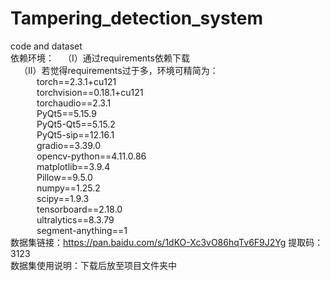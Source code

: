 # Tampering_detection_system
code and dataset<br />
依赖环境：&emsp;（Ⅰ）通过requirements依赖下载<br />
         &emsp;（Ⅱ）若觉得requirements过于多，环境可精简为：<br />
&emsp;&emsp;&emsp;torch==2.3.1+cu121<br />
&emsp;&emsp;&emsp;torchvision==0.18.1+cu121<br />
&emsp;&emsp;&emsp;torchaudio==2.3.1<br />
&emsp;&emsp;&emsp;PyQt5==5.15.9<br />
&emsp;&emsp;&emsp;PyQt5-Qt5==5.15.2<br />
&emsp;&emsp;&emsp;PyQt5-sip==12.16.1<br />
&emsp;&emsp;&emsp;gradio==3.39.0<br />
&emsp;&emsp;&emsp;opencv-python==4.11.0.86<br />
&emsp;&emsp;&emsp;matplotlib==3.9.4<br />
&emsp;&emsp;&emsp;Pillow==9.5.0<br />
&emsp;&emsp;&emsp;numpy==1.25.2<br />
&emsp;&emsp;&emsp;scipy==1.9.3<br />
&emsp;&emsp;&emsp;tensorboard==2.18.0<br />
&emsp;&emsp;&emsp;ultralytics==8.3.79<br />
&emsp;&emsp;&emsp;segment-anything==1<br />
数据集链接：https://pan.baidu.com/s/1dKO-Xc3vO86hqTv6F9J2Yg 提取码：3123<br />
数据集使用说明：下载后放至项目文件夹中<br />
